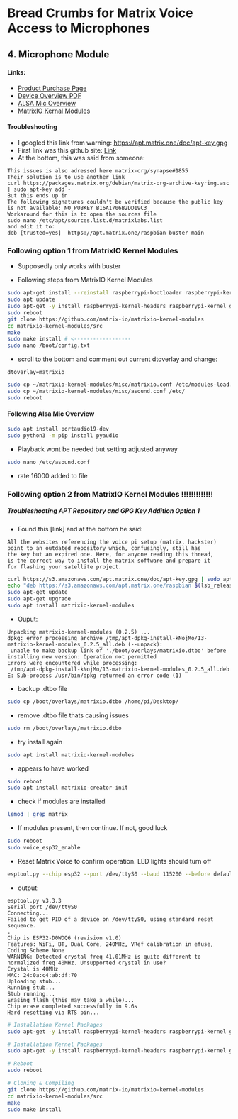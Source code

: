# Bread Crumbs for Matrix Voice Access to Microphones



## 4. Microphone Module
#### Links:
- [Product Purchase Page](https://www.newark.com/matrix-labs/matrix-voice-esp/voice-development-board-spartan/dp/55AC2404?gclid=Cj0KCQjwiIOmBhDjARIsAP6YhSVaI4keeU8VfIYhUSqK6x4ST3JNHzf88cvQXWHzEGxW4CGrv8TJlCUaAo5qEALw_wcB&mckv=_dc%7Cpcrid%7C%7Cplid%7C%7Ckword%7C%7Cmatch%7C%7Cslid%7C%7Cproduct%7C55AC2404%7Cpgrid%7C%7Cptaid%7C%7C&CMP=KNC-GUSA-PMAX-Shopping-High-ROAS-S40)
- [Device Overview PDF](https://www.farnell.com/datasheets/2608206.pdf?_ga=2.219371345.993533472.1539793131-901402398.1539269224)
- [ALSA Mic Overview](https://matrix-io.github.io/matrix-documentation/matrix-lite/py-reference/alsa-mics/)
- [MatrixIO Kernal Modules](https://github.com/matrix-io/matrixio-kernel-modules/blob/master/README.md#option-1-package-installation)



#### Troubleshooting
- I googled this link from warning: https://apt.matrix.one/doc/apt-key.gpg
- First link was this github site: [Link](https://github.com/matrix-io/matrix-creator-init/issues/57)
- At the bottom, this was said from someone:

~~~
This issues is also adressed here matrix-org/synapse#1855
Their solution is to use another link
curl https://packages.matrix.org/debian/matrix-org-archive-keyring.asc | sudo apt-key add -
But this ends up in
The following signatures couldn't be verified because the public key is not available: NO_PUBKEY B16A1706B2DD19C3
Workaround for this is to open the sources file
sudo nano /etc/apt/sources.list.d/matrixlabs.list
and edit it to:
deb [trusted=yes]  https://apt.matrix.one/raspbian buster main
~~~

### Following option 1 from MatrixIO Kernel Modules
- Supposedly only works with buster


- Following steps from MatrixIO Kernel Modules

```zsh
sudo apt-get install --reinstall raspberrypi-bootloader raspberrypi-kernel
sudo apt update
sudo apt-get -y install raspberrypi-kernel-headers raspberrypi-kernel git 
sudo reboot
git clone https://github.com/matrix-io/matrixio-kernel-modules
cd matrixio-kernel-modules/src
make
sudo make install # <------------------
sudo nano /boot/config.txt
```
- scroll to the bottom and comment out current dtoverlay and change:
~~~
dtoverlay=matrixio
~~~
```zsh
sudo cp ~/matrixio-kernel-modules/misc/matrixio.conf /etc/modules-load.d/
sudo cp ~/matrixio-kernel-modules/misc/asound.conf /etc/
sudo reboot
```

#### Following Alsa Mic Overview
```zsh
sudo apt install portaudio19-dev 
sudo python3 -m pip install pyaudio
```
- Playback wont be needed but setting adjusted anyway
```zsh
sudo nano /etc/asound.conf
```
- rate 16000 added to file


### Following option 2 from MatrixIO Kernel Modules !!!!!!!!!!!!!

##### Troubleshooting APT Repository and GPG Key Addition Option 1
- Found this [link] and at the bottom he said:
~~~
All the websites referencing the voice pi setup (matrix, hackster) 
point to an outdated repository which, confusingly, still has 
the key but an expired one. Here, for anyone reading this thread, 
is the correct way to install the matrix software and prepare it 
for flashing your satellite project.
~~~
```zsh
curl https://s3.amazonaws.com/apt.matrix.one/doc/apt-key.gpg | sudo apt-key add -
echo "deb https://s3.amazonaws.com/apt.matrix.one/raspbian $(lsb_release -sc) main" | sudo tee /etc/apt/sources.list.d/matrixlabs.list
sudo apt-get update
sudo apt-get upgrade
sudo apt install matrixio-kernel-modules
```
- Ouput:
~~~
Unpacking matrixio-kernel-modules (0.2.5) ...
dpkg: error processing archive /tmp/apt-dpkg-install-kNojMo/13-matrixio-kernel-modules_0.2.5_all.deb (--unpack):
 unable to make backup link of './boot/overlays/matrixio.dtbo' before installing new version: Operation not permitted
Errors were encountered while processing:
 /tmp/apt-dpkg-install-kNojMo/13-matrixio-kernel-modules_0.2.5_all.deb
E: Sub-process /usr/bin/dpkg returned an error code (1)
~~~
- backup .dtbo file
```zsh
sudo cp /boot/overlays/matrixio.dtbo /home/pi/Desktop/
```
- remove .dtbo file thats causing issues
```zsh
sudo rm /boot/overlays/matrixio.dtbo
```
- try install again
```zsh
sudo apt install matrixio-kernel-modules
```
- appears to have worked
```zsh
sudo reboot
sudo apt install matrixio-creator-init
```
- check if modules are installed
```zsh
lsmod | grep matrix
```
- If modules present, then continue. If not, good luck
```zsh
sudo reboot
sudo voice_esp32_enable
```
- Reset Matrix Voice to confirm operation. LED lights should turn off
```zsh
esptool.py --chip esp32 --port /dev/ttyS0 --baud 115200 --before default_reset --after hard_reset erase_flash
```
- output:
~~~
esptool.py v3.3.3
Serial port /dev/ttyS0
Connecting...
Failed to get PID of a device on /dev/ttyS0, using standard reset sequence.
.
Chip is ESP32-D0WDQ6 (revision v1.0)
Features: WiFi, BT, Dual Core, 240MHz, VRef calibration in efuse, Coding Scheme None
WARNING: Detected crystal freq 41.01MHz is quite different to normalized freq 40MHz. Unsupported crystal in use?
Crystal is 40MHz
MAC: 24:0a:c4:ab:df:70
Uploading stub...
Running stub...
Stub running...
Erasing flash (this may take a while)...
Chip erase completed successfully in 9.6s
Hard resetting via RTS pin...
~~~


```zsh
# Installation Kernel Packages
sudo apt-get -y install raspberrypi-kernel-headers raspberrypi-kernel git 

# Installation Kernel Packages
sudo apt-get -y install raspberrypi-kernel-headers raspberrypi-kernel git 

# Reboot
sudo reboot

# Cloning & Compiling
git clone https://github.com/matrix-io/matrixio-kernel-modules
cd matrixio-kernel-modules/src
make
sudo make install
```









